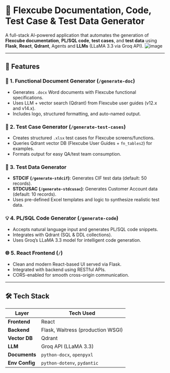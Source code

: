 # 🧠 Flexcube Documentation, Code, Test Case & Test Data Generator

A full-stack AI-powered application that automates the generation of **Flexcube documentation**, **PL/SQL code**, **test cases**, and **test data** using **Flask**, **React**, **Qdrant**, Agents and **LLMs** (LLaMA 3.3 via Groq API).
![image](https://github.com/user-attachments/assets/2105995a-ebc7-4eb6-8746-bf0d220caed5)


---

## 🚀 Features

### 📄 1. Functional Document Generator (`/generate-doc`)
- Generates `.docx` Word documents with Flexcube functional specifications.
- Uses LLM + vector search (Qdrant) from Flexcube user guides (v12.x and v14.x).
- Includes logo, structured formatting, and auto-named output.

### 🧪 2. Test Case Generator (`/generate-test-cases`)
- Creates structured `.xlsx` test cases for Flexcube screens/functions.
- Queries Qdrant vector DB (Flexcube User Guides + `fn_tables2`) for examples.
- Formats output for easy QA/test team consumption.

### 🧬 3. Test Data Generator
- **STDCIF (`/generate-stdcif`)**: Generates CIF test data (default: 50 records).
- **STDCUSAC (`/generate-stdcusac`)**: Generates Customer Account data (default: 10 records).
- Uses pre-defined Excel templates and logic to synthesize realistic test data.

### 💡 4. PL/SQL Code Generator (`/generate-code`)
- Accepts natural language input and generates PL/SQL code snippets.
- Integrates with Qdrant (SQL & DDL collections).
- Uses Groq’s LLaMA 3.3 model for intelligent code generation.

### 🌐 5. React Frontend (`/`)
- Clean and modern React-based UI served via Flask.
- Integrated with backend using RESTful APIs.
- CORS-enabled for smooth cross-origin communication.

---

## 🛠️ Tech Stack

| Layer       | Tech Used                          |
|-------------|------------------------------------|
| **Frontend** | React                              |
| **Backend**  | Flask, Waitress (production WSGI)  |
| **Vector DB**| Qdrant                             |
| **LLM**      | Groq API (LLaMA 3.3)               |
| **Documents**| `python-docx`, `openpyxl`          |
| **Env Config**| `python-dotenv`, `pydantic`       |



